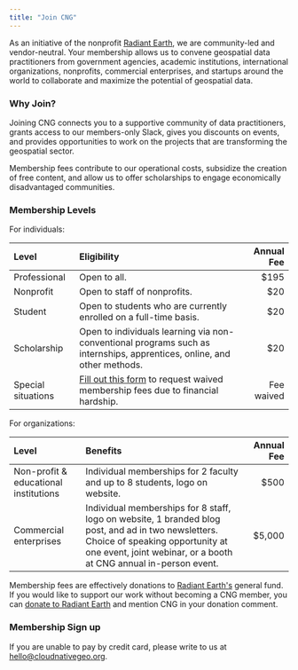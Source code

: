 ```yaml
---
title: "Join CNG"
---
```


As an initiative of the nonprofit [Radiant Earth](https://radiant.earth), we are community-led and vendor-neutral. Your membership allows us to convene geospatial data practitioners from government agencies, academic institutions, international organizations, nonprofits, commercial enterprises, and startups around the world to collaborate and maximize the potential of geospatial data.

### Why Join?
Joining CNG connects you to a supportive community of data practitioners, grants access to our members-only Slack, gives you discounts on events, and provides opportunities to work on the projects that are transforming the geospatial sector.

Membership fees contribute to our operational costs, subsidize the creation of free content, and allow us to offer scholarships to engage economically disadvantaged communities.

### Membership Levels

For individuals:

| Level    | Eligibility | Annual Fee |
| :-------- | :------- | -------: |
| Professional | Open to all. | $195 |
| Nonprofit | Open to staff of nonprofits. | $20 |
| Student | Open to students who are currently enrolled on a full-time basis. | $20 |
| Scholarship | Open to individuals learning via non-conventional programs such as internships, apprentices, online, and other methods. | $20 |
| Special situations | [Fill out this form](https://share.hsforms.com/14y-ZTG4XRvC_T6sBZQVPoQrzpx6) to request waived membership fees due to financial hardship. | Fee waived |

For organizations:

| Level    | Benefits | Annual Fee |
| :-------- | :------- | -------: |
| Non-profit & educational institutions | Individual memberships for 2 faculty and up to 8 students, logo on website. | $500 |
| Commercial enterprises | Individual memberships for 8 staff, logo on website, 1 branded blog post, and ad in two newsletters. Choice of speaking opportunity at one event, joint webinar, or a booth at CNG annual in-person event. | $5,000 |

Membership fees are effectively donations to [Radiant Earth's](https://radiant.earth/) general fund. If you would like to support our work without becoming a CNG member, you can [donate to Radiant Earth](https://radiant.earth/donate/) and mention CNG in your donation comment.

### Membership Sign up

<link rel="stylesheet" type="text/css" href="https://api.membercenter.net/forms/css/sq-payment-form.css"> <script src="https://js.stripe.com/v3/"></script> <script type="text/javascript" src="https://api.membercenter.net/payments/payment_form.js?id=10015"></script> <div class="sq-payment-form" id="sq-payment-form1"></div>

If you are unable to pay by credit card, please write to us at hello@cloudnativegeo.org.
